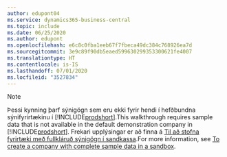 ```yaml
---
author: edupont04
ms.service: dynamics365-business-central
ms.topic: include
ms.date: 06/25/2020
ms.author: edupont
ms.openlocfilehash: e6c8c0fba1eeb67f7fbeca49dc384c768926ea7d
ms.sourcegitcommit: 3e9c89f90db5eaed599630299353300621fe4007
ms.translationtype: HT
ms.contentlocale: is-IS
ms.lasthandoff: 07/01/2020
ms.locfileid: "3527834"
---
```

> [!NOTE]
> <span data-ttu-id="9c6ca-101">Þessi kynning þarf sýnigögn sem eru ekki fyrir hendi í hefðbundna sýnifyrirtækinu í [!INCLUDE[prodshort](prodshort.md)].</span><span class="sxs-lookup"><span data-stu-id="9c6ca-101">This walkthrough requires sample data that is not available in the default demonstration company in [!INCLUDE[prodshort](prodshort.md)].</span></span> <span data-ttu-id="9c6ca-102">Frekari upplýsingar er að finna á [Til að stofna fyrirtæki með fullkláruð sýnigögn í sandkassa](../across-how-create-sandbox-environment.md#to-create-a-company-with-complete-sample-data-in-a-sandbox).</span><span class="sxs-lookup"><span data-stu-id="9c6ca-102">For more information, see [To create a company with complete sample data in a sandbox](../across-how-create-sandbox-environment.md#to-create-a-company-with-complete-sample-data-in-a-sandbox).</span></span>  
